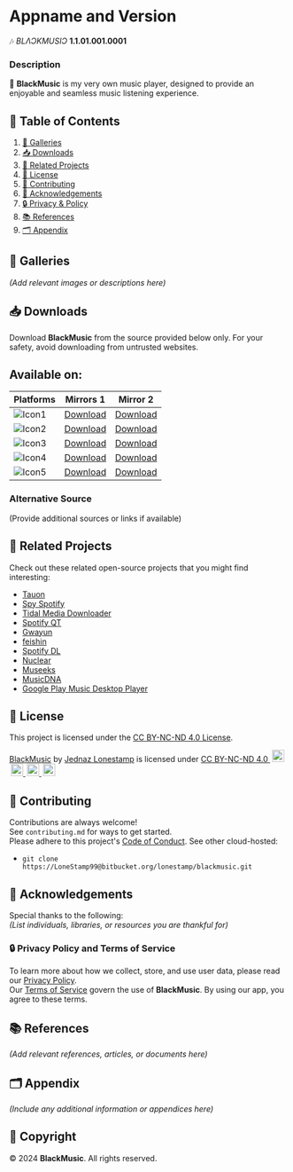 # Appname and Version  
🎶 *BLΛƆKMUSIƆ* **1.1.01.001.0001**  

### Description  
🎯 **BlackMusic** is my very own music player, designed to provide an enjoyable and seamless music listening experience.  

## 📑 Table of Contents  
1. [🎨 Galleries](#galleries)  
2. [📥 Downloads](#downloads)  
3. [🔗 Related Projects](#related-projects)  
4. [📜 License](#license)  
5. [🤝 Contributing](#contributing)  
6. [🙌 Acknowledgements](#acknowledgements)  
7. [🔒 Privacy & Policy](#privacy-policy)  
8. [📚 References](#references)  
9. [🗂️ Appendix](#appendix)  

## 🎨 Galleries  
*(Add relevant images or descriptions here)*  

## 📥 Downloads  
Download **BlackMusic** from the source provided below only. For your safety, avoid downloading from untrusted websites.

Available on:  
---

| Platforms | Mirrors 1 | Mirror 2 |
|-----------|-----------|----------|
| ![Icon1](https://github.com/LoneStamp99/Vvdo/assets/93658802/16780aaa-10e5-4b63-87ac-0edfe30c0053) | [Download](#) | [Download](#) |  
| ![Icon2](https://github.com/LoneStamp99/Vvdo/assets/93658802/2c26d1c7-b2dc-4e42-a3d7-f2ab25e88b45) | [Download](#) | [Download](#) |  
| ![Icon3](https://github.com/LoneStamp99/Vvdo/assets/93658802/aaad78d0-6e4f-4dec-9586-207b86a4a6ff) | [Download](#) | [Download](#) |  
| ![Icon4](https://github.com/LoneStamp99/Vvdo/assets/93658802/4bda63de-cd31-4d34-8afc-00f445fe66b6) | [Download](#) | [Download](#) |  
| ![Icon5](https://github.com/LoneStamp99/Vvdo/assets/93658802/a7cbc065-4ef7-4bf7-a633-1e8e631717ff) | [Download](#) | [Download](#) |

### Alternative Source  
(Provide additional sources or links if available)

## 🔗 Related Projects  
Check out these related open-source projects that you might find interesting:  
- [Tauon](https://github.com/Taiko2k/Tauon)  
- [Spy Spotify](https://github.com/jwallet/spy-spotify)  
- [Tidal Media Downloader](https://github.com/yaronzz/Tidal-Media-Downloader-PRO)  
- [Spotify QT](https://github.com/kraxarn/spotify-qt)  
- [Gwayun](https://github.com/jhelumcorp/gyawun)  
- [feishin](https://github.com/jeffvli/feishin)  
- [Spotify DL](https://github.com/SathyaBhat/spotify-dl)  
- [Nuclear](https://github.com/nukeop/nuclear)  
- [Museeks](https://github.com/martpie/museeks)  
- [MusicDNA](https://github.com/harjot-oberai/MusicDNA)  
- [Google Play Music Desktop Player](https://github.com/MarshallOfSound/Google-Play-Music-Desktop-Player-UNOFFICIAL)  

## 📜 License  
This project is licensed under the [CC BY-NC-ND 4.0 License](https://creativecommons.org/licenses/by-nc-nd/4.0/).  
<p xmlns:cc="http://creativecommons.org/ns#" xmlns:dct="http://purl.org/dc/terms/">
  <a property="dct:title" rel="cc:attributionURL" href="https://github.com/LoneStamp/BlackMusic.git">BlackMusic</a> by 
  <a rel="cc:attributionURL dct:creator" property="cc:attributionName" href="https://github.com/LoneStamp">Jednaz Lonestamp</a> 
  is licensed under 
  <a href="https://creativecommons.org/licenses/by-nc-nd/4.0/?ref=chooser-v1" target="_blank" rel="license noopener noreferrer">
    CC BY-NC-ND 4.0 
    <img style="height:22px;margin-left:3px;" src="https://mirrors.creativecommons.org/presskit/icons/cc.svg" alt=""> 
    <img style="height:22px;margin-left:3px;" src="https://mirrors.creativecommons.org/presskit/icons/by.svg" alt=""> 
    <img style="height:22px;margin-left:3px;" src="https://mirrors.creativecommons.org/presskit/icons/nc.svg" alt=""> 
    <img style="height:22px;margin-left:3px;" src="https://mirrors.creativecommons.org/presskit/icons/nd.svg" alt="">
  </a>
</p>

## 🤝 Contributing  
Contributions are always welcome!  
See `contributing.md` for ways to get started.  
Please adhere to this project's [Code of Conduct](#).
See other cloud-hosted:
- `git clone https://LoneStamp99@bitbucket.org/lonestamp/blackmusic.git`

## 🙌 Acknowledgements  
Special thanks to the following:  
*(List individuals, libraries, or resources you are thankful for)*  

### 🔒 Privacy Policy and Terms of Service  
To learn more about how we collect, store, and use user data, please read our [Privacy Policy](#).  
Our [Terms of Service](#) govern the use of **BlackMusic**. By using our app, you agree to these terms.

## 📚 References  
*(Add relevant references, articles, or documents here)*  

## 🗂️ Appendix  
*(Include any additional information or appendices here)*  

## 📅 Copyright  
© 2024 **BlackMusic**. All rights reserved.
